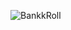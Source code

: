 <p><img src="https://github-readme-stats.vercel.app/api/top-langs?username=BankkRoll&show_icons=true&locale=en&theme=dracula&layout=compact" alt="BankkRoll" /></p>
